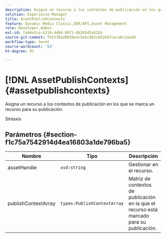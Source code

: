 ```yaml
---
description: Asigna un recurso a los contextos de publicación en los que se marca un recurso para su publicación.
solution: Experience Manager
title: AssetPublishContexts
feature: Dynamic Media Classic,SDK/API,Asset Management
role: Developer,Admin
exl-id: fa94e3ce-b210-4d0d-88f1-0b245d5a52b5
source-git-commit: f42378a20b58e4c5ebc961c6526d7cecabc2ae38
workflow-type: tm+mt
source-wordcount: '53'
ht-degree: 9%

---
```


# [!DNL AssetPublishContexts]{#assetpublishcontexts}

Asigna un recurso a los contextos de publicación en los que se marca un recurso para su publicación.

Sintaxis

## Parámetros {#section-f1c75a7542914d4ea16803a1de796ba5}

| Nombre | Tipo | Descripción |
|---|---|---|
| assetHandle | `xsd:string` | Gestionar en el recurso. |
| publishContextArray | `types:PublishContextArray` | Matriz de contextos de publicación en la que el recurso está marcado para su publicación. |
